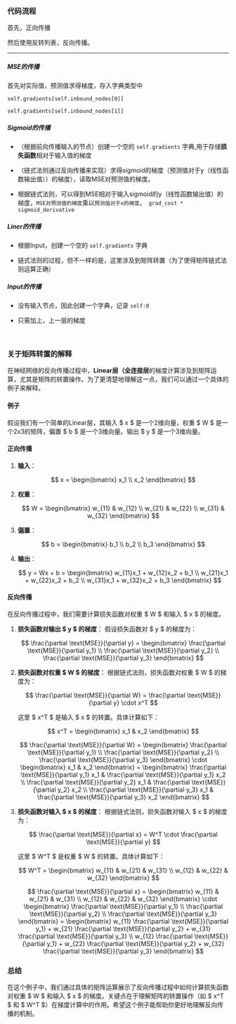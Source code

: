 ### 代码流程

首先，正向传播

然后使用反转列表，反向传播。

---

##### MSE的传播

首先对实际值，预测值求得梯度，存入字典类型中 

`self.gradients[self.inbound_nodes[0]]`

`self.gradients[self.inbound_nodes[1]]`

##### Sigmoid的传播

- （根据前向传播输入的节点）创建一个空的 `self.gradients` 字典,用于存储**损失函数**相对于输入值的梯度

- （链式法则通过反向传播来实现）求得sigmoid的梯度（预测值对于y（线性函数输出值））的梯度），读取MSE对预测值的梯度。

- 根据链式法则，可以得到MSE相对于输入sigmoid的y（线性函数输出值）的梯度，`MSE对预测值的梯度`乘以`预测值对于x的梯度`，` grad_cost * sigmoid_derivative`

##### Liner的传播

- 根据Input，创建一个空的 `self.gradients` 字典

- 链式法则的过程，但不一样的是，这里涉及到矩阵转置（为了使得矩阵链式法则运算正确）

##### Input的传播

- 没有输入节点，因此创建一个字典，记录 `self:0` 

- 只需加上，上一层的梯度

<br>

### 关于矩阵转置的解释

在神经网络的反向传播过程中，**Linear层（全连接层**的梯度计算涉及到矩阵运算，尤其是矩阵的转置操作。为了更清楚地理解这一点，我们可以通过一个具体的例子来解释。

#### 例子

假设我们有一个简单的Linear层，其输入 $ x $ 是一个2维向量，权重 $ W $ 是一个2x3的矩阵，偏置 $ b $ 是一个3维向量。输出 $ y $ 是一个3维向量。

#### 正向传播

1. **输入**：
   
   $$
   x = \begin{bmatrix} x_1 \\ x_2 \end{bmatrix}
   $$

2. **权重**：
   
   $$
   W = \begin{bmatrix} w_{11} & w_{12} \\ w_{21} & w_{22} \\ w_{31} & w_{32} \end{bmatrix}
   $$

3. **偏置**：
   
   $$
   b = \begin{bmatrix} b_1 \\ b_2 \\ b_3 \end{bmatrix}
   $$

4. **输出**：
   
   $$
   y = Wx + b = \begin{bmatrix} w_{11}x_1 + w_{12}x_2 + b_1 \\ w_{21}x_1 + w_{22}x_2 + b_2 \\ w_{31}x_1 + w_{32}x_2 + b_3 \end{bmatrix}
   $$

#### 反向传播

在反向传播过程中，我们需要计算损失函数对权重 $ W $ 和输入 $ x $ 的梯度。

1. **损失函数对输出 $ y $ 的梯度**：
   假设损失函数对 $ y $ 的梯度为：
   
   $$
   \frac{\partial \text{MSE}}{\partial y} = \begin{bmatrix} \frac{\partial \text{MSE}}{\partial y_1} \\ \frac{\partial \text{MSE}}{\partial y_2} \\ \frac{\partial \text{MSE}}{\partial y_3} \end{bmatrix}
   $$

2. **损失函数对权重 $ W $ 的梯度**：
   根据链式法则，损失函数对权重 $ W $ 的梯度为：
   
   $$
   \frac{\partial \text{MSE}}{\partial W} = \frac{\partial \text{MSE}}{\partial y} \cdot x^T
   $$
   
   这里 $ x^T $ 是输入 $ x $ 的转置。具体计算如下：
   
   $$
   x^T = \begin{bmatrix} x_1 & x_2 \end{bmatrix}
   $$
   
   $$
   \frac{\partial \text{MSE}}{\partial W} = \begin{bmatrix} \frac{\partial \text{MSE}}{\partial y_1} \\ \frac{\partial \text{MSE}}{\partial y_2} \\ \frac{\partial \text{MSE}}{\partial y_3} \end{bmatrix} \cdot \begin{bmatrix} x_1 & x_2 \end{bmatrix} = \begin{bmatrix} \frac{\partial \text{MSE}}{\partial y_1} x_1 & \frac{\partial \text{MSE}}{\partial y_1} x_2 \\ \frac{\partial \text{MSE}}{\partial y_2} x_1 & \frac{\partial \text{MSE}}{\partial y_2} x_2 \\ \frac{\partial \text{MSE}}{\partial y_3} x_1 & \frac{\partial \text{MSE}}{\partial y_3} x_2 \end{bmatrix}
   $$

3. **损失函数对输入 $ x $ 的梯度**：
   根据链式法则，损失函数对输入 $ x $ 的梯度为：
   
   $$
   \frac{\partial \text{MSE}}{\partial x} = W^T \cdot \frac{\partial \text{MSE}}{\partial y}
   $$
   
   这里 $ W^T $ 是权重 $ W $ 的转置。具体计算如下：
   
   $$
   W^T = \begin{bmatrix} w_{11} & w_{21} & w_{31} \\ w_{12} & w_{22} & w_{32} \end{bmatrix}
   $$
   
   $$
   \frac{\partial \text{MSE}}{\partial x} = \begin{bmatrix} w_{11} & w_{21} & w_{31} \\ w_{12} & w_{22} & w_{32} \end{bmatrix} \cdot \begin{bmatrix} \frac{\partial \text{MSE}}{\partial y_1} \\ \frac{\partial \text{MSE}}{\partial y_2} \\ \frac{\partial \text{MSE}}{\partial y_3} \end{bmatrix} = \begin{bmatrix} w_{11} \frac{\partial \text{MSE}}{\partial y_1} + w_{21} \frac{\partial \text{MSE}}{\partial y_2} + w_{31} \frac{\partial \text{MSE}}{\partial y_3} \\ w_{12} \frac{\partial \text{MSE}}{\partial y_1} + w_{22} \frac{\partial \text{MSE}}{\partial y_2} + w_{32} \frac{\partial \text{MSE}}{\partial y_3} \end{bmatrix}
   $$

### 总结

在这个例子中，我们通过具体的矩阵运算展示了反向传播过程中如何计算损失函数对权重 $ W $ 和输入 $ x $ 的梯度。关键点在于理解矩阵的转置操作（如 $ x^T $ 和 $ W^T $）在梯度计算中的作用。希望这个例子能帮助你更好地理解反向传播的机制。